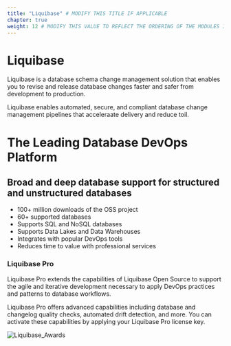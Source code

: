 ```yaml
---
title: "Liquibase" # MODIFY THIS TITLE IF APPLICABLE
chapter: true
weight: 12 # MODIFY THIS VALUE TO REFLECT THE ORDERING OF THE MODULES IF APPLICABLE
---
```


# Liquibase

Liquibase is a database schema change management solution that enables you to revise and release database changes faster and safer from development to production.

Liquibase enables automated, secure, and compliant database change management pipelines that acceleraate delivery and reduce toil.

# The Leading Database DevOps Platform

## Broad and deep database support for structured and unstructured databases

- 100+ million downloads of the OSS project
- 60+ supported databases
- Supports SQL and NoSQL databases
- Supports Data Lakes and Data Warehouses
- Integrates with popular DevOps tools
- Reduces time to value with professional services

### Liquibase Pro

Liquibase Pro extends the capabilities of Liquibase Open Source to support the agile and iterative development necessary to apply DevOps practices and patterns to database workflows.

Liquibase Pro offers advanced capabilities including database and changelog quality checks, automated drift detection, and more. You can activate these capabilities by applying your Liquibase Pro license key.

![Liquibase_Awards](/images/LiquibaseAwards.png?width=500px&classes=border,shadow) 
